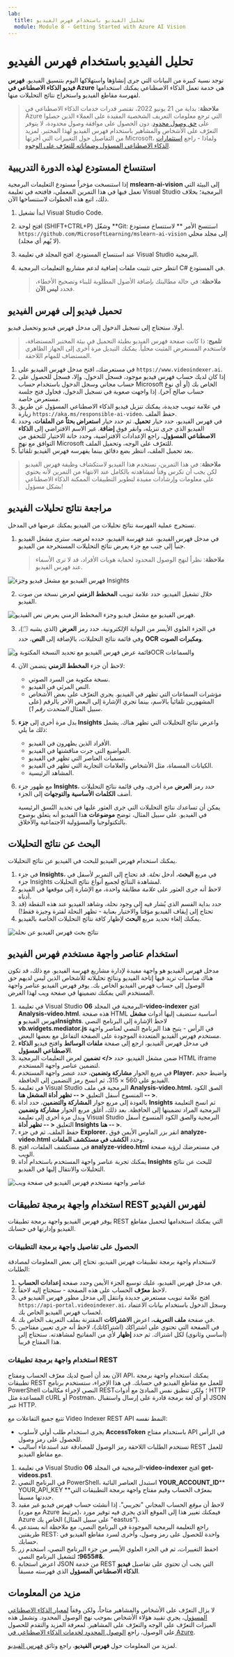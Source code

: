 ```yaml
---
lab:
  title: تحليل الفيديو باستخدام فهرس الفيديو
  module: Module 8 - Getting Started with Azure AI Vision
---
```


# تحليل الفيديو باستخدام فهرس الفيديو

توجد نسبة كبيرة من البيانات التي جرى إنشاؤها واستهلاكها اليوم بتنسيق الفيديو. **فهرس فيديو الذكاء الاصطناعي في Azure** هي خدمة تعمل الذكاء الاصطناعي يمكنك استخدامها لفهرسة مقاطع الفيديو واستخراج نتائج التحليلات منها.

> **ملاحظة**: بداية من 21 يونيو 2022، تقتصر قدرات خدمات الذكاء الاصطناعي في Azure التي ترجع معلومات التعريف الشخصية المقيدة على العملاء الذين حصلوا على [حق وصول محدود](https://docs.microsoft.com/azure/cognitive-services/cognitive-services-limited-access). دون الحصول على موافقة وصول محدودة، لا يتوفر التعرّف على الأشخاص والمشاهير باستخدام فهرس الفيديو لهذا المختبر. لمزيد من التفاصيل حول التغييرات التي أجرتها Microsoft، ولماذا - راجع [استثمارات الذكاء الاصطناعي المسؤول وضماناته للتعرّف على الوجوه](https://azure.microsoft.com/blog/responsible-ai-investments-and-safeguards-for-facial-recognition/).

## استنساخ المستودع لهذه الدورة التدريبية

إذا استنسخت مؤخراً مستودع التعليمات البرمجية **mslearn-ai-vision** إلى البيئة التي تعمل فيها في هذا التمرين المعملي، فافتحه في تعليمة Visual Studio البرمجية؛ بخلاف ذلك، اتبع هذه الخطوات لاستنساخها الآن.

1. ابدأ تشغيل Visual Studio Code.
2. افتح لوحة (SHIFT+CTRL+P) وشغّل **Git: استنسخ الأمر ** لاستنساخ مستودع `https://github.com/MicrosoftLearning/mslearn-ai-vision` إلى مجلد محلي (لا يُهم أي مجلد).
3. عند استنساخ المستودع، افتح المجلد في تعليمة Visual Studio البرمجية.
4. انتظر حتى تثبيت ملفات إضافية لدعم مشاريع التعليمات البرمجية C# في المستودع.

    > **ملاحظة**: في حالة مطالبتك بإضافة الأصول المطلوبة للبناء وتصحيح الأخطاء، فحدد **ليس الآن**.

## تحميل فيديو إلى فهرس الفيديو

أولا، ستحتاج إلى تسجيل الدخول إلى مدخل فهرس فيديو وتحميل فيديو.

> **تلميح**: ذا كانت صفحة فهرس الفيديو بطيئة التحميل في بيئة المختبر المستضافة، فاستخدم المستعرض المثبت محلياً. يمكنك التبديل مرة أخرى إلى الجهاز الظاهري المستضاف للمهام اللاحقة.

1. في مستعرضك، افتح مدخل فهرس الفيديو على `https://www.videoindexer.ai`.
2. إذا كان لديك حساب فهرس فيديو موجود، فسجل الدخول. وإلا، فسجل للحصول على حساب مجاني وسجل الدخول باستخدام حساب Microsoft الخاص بك (أو أي نوع حساب صالح آخر). إذا واجهت صعوبة في تسجيل الدخول، فحاول فتح جلسة مستعرض خاصة.
3. في علامة تبويب جديدة، يمكنك تنزيل فيديو الذكاء الاصطناعي المسؤول عن طريق زيارة `https://aka.ms/responsible-ai-video`. حفظ الملف.
4. في فهرس الفيديو، حدد خيار **تحميل**. ثم حدد خيار **استعراض بحثاً عن الملفات**، وحدد الفيديو الذي جرى تنزيله، وانقر فوق **إضافة**. غير الاسم الافتراضي إلى **الذكاء الاصطناعي المسؤول**، راجع الإعدادات الافتراضية، وحدد خانة الاختيار للتحقق من التوافق مع نهج Microsoft للتعرّف على الوجه، وتحميل الملف.
5. بعد تحميل الملف، انتظر بضع دقائق بينما يفهرسه فهرس الفيديو تلقائياً.

> **ملاحظة**: في هذا التمرين، نستخدم هذا الفيديو لاستكشاف وظيفة فهرس الفيديو لكن يجب أن تكرس وقتاً لمشاهدته بالكامل عند الانتهاء من التمرين لأنه يحتوي على معلومات وإرشادات مفيدة لتطوير التطبيقات الممكنة الذكاء الاصطناعي بشكل مسؤول! 

## مراجعة نتائج تحليلات الفيديو

تستخرج عملية الفهرسة نتائج تحليلات من الفيديو يمكنك عرضها في المدخل.

1. في مدخل فهرس الفيديو، عند فهرسة الفيديو، حدده لعرضه. سترى مشغل الفيديو جنباً إلى جنب مع جزء يعرض نتائج التحليلات المستخرجة من الفيديو.

    > **ملاحظة**: نظراً لنهج الوصول المحدود لحماية هويات الأفراد، قد لا ترى الأسماء عند فهرس الفيديو.

![فهرس الفيديو مع مشغل فيديو وجزء Insights](../media/video-indexer-insights.png)

2. خلال تشغيل الفيديو، حدد علامة تبويب **المخطط الزمني** لعرض نسخة من صوت الفيديو.

![فهرس الفيديو مع مشغل فيديو وجزء المخطط الزمني يعرض نص الفيديو.](../media/video-indexer-transcript.png)

3. في الجزء العلوي الأيسر من البوابة الإلكترونية، حدد رمز **العرض** (الذي يشبه &#128455;)، وفي قائمة نتائج التحليلات، بالإضافة إلى **النص**، حدد **OCR** **ومكبرات الصوت**.

![قائمة عرض فهرس الفيديو مع تحديد النسخة المكتوبة وOCR والسماعات](../media/video-indexer-view-menu.png)

4. لاحظ أن جزء **المخطط الزمني** يتضمن الآن:
    - نسخة مكتوبة من السرد الصوتي.
    - النص المرئي في الفيديو.
    - مؤشرات السماعات التي تظهر في الفيديو. يجري التعرّف على بعض الأشخاص المشهورين تلقائياً بالاسم، بينما تجري الإشارة إلى البعض الآخر بالرقم (على سبيل المثال *المتحدث رقم 1*).
5. بدل مرة أخرى إلى **جزء Insights** واعرض نتائج التحليلات التي تظهر هناك. يشمل ذلك ما يلي:
    - الأفراد الذين يظهرون في الفيديو.
    - المواضيع التي جرت مناقشتها في الفيديو.
    - تسميات العناصر التي تظهر في الفيديو.
    - الكيانات المسماة، مثل الأشخاص والعلامات التجارية التي تظهر في الفيديو.
    - المشاهد الرئيسية.
6. مع ظهور جزء **Insights**، حدد رمز **العرض** مرة أخرى، وفي قائمة نتائج التحليلات أضف **الكلمات الأساسية** **والتوجهات** إلى الجزء.

    يمكن أن تساعدك نتائج التحليلات التي جرى العثور عليها في تحديد النُسق الرئيسية في الفيديو. على سبيل المثال، توضح **موضوعات** هذا الفيديو أنه يتعلق بوضوح بالتكنولوجيا والمسؤولية الاجتماعية والأخلاق.

## البحث عن نتائج التحليلات

يمكنك استخدام فهرس الفيديو للبحث في الفيديو عن نتائج التحليلات.

1. في جزء **Insights**، في مربع **البحث**، أدخل *نحلة*. قد تحتاج إلى التمرير لأسفل في جزء Insights لمشاهدة النتائج لجميع أنواع نتائج التحليلات.
2. لاحظ أنه جرى العثور على *علامة* مطابقة واحدة، مع الإشارة إلى موقعها في الفيديو أدناه.
3. حدد بداية القسم الذي يُشار فيه إلى وجود نحلة، وشاهد الفيديو عند هذه النقطة (قد تحتاج إلى إيقاف الفيديو مؤقتاً والاختيار بعناية - تظهر النحلة لفترة وجيزة فقط!)
4. يمكنك إلغاء تحديد مربع **البحث** لإظهار كافة نتائج التحليلات الخاصة بالفيديو.

![نتائج بحث فهرس الفيديو عن نحلة](../media/video-indexer-search.png)

## استخدام عناصر واجهة مستخدم فهرس الفيديو

مدخل فهرس الفيديو هو واجهة مفيدة لإدارة مشاريع فهرسة الفيديو. مع ذلك، قد تكون هناك مناسبات تريد فيها إتاحة الفيديو ونتائج تحليلاته للأشخاص الذين ليس لديهم حق الوصول إلى حساب فهرس الفيديو الخاص بك. يوفر فهرس الفيديو عناصر واجهة المستخدم التي يمكنك تضمينها في صفحة ويب لهذا الغرض.

1. في تعليمة Visual Studio البرمجية في المجلد **06-video-indexer** افتح **Analysis-video.html**. هذه صفحة HTML أساسية ستضيف إليها أدوات **مشغل** فهرس الفيديو **وInsights**. لاحظ الإشارة إلى البرنامج النصي **vb.widgets.mediator.js** في الرأس - يتيح هذا البرنامج النصي لعناصر واجهة مستخدم فهرس الفيديو المتعددة الموجودة على الصفحة التفاعل مع بعضها البعض.
2. في مدخل فهرس الفيديو، ارجع إلى صفحة **ملفات الوسائط** وافتح فيديو **الذكاء الاصطناعي المسؤول**.
3. ضمن مشغل الفيديو، حدد **&lt;/&gt; تضمين** لعرض التعليمات البرمجية HTML iframe لتضمين عناصر واجهة المستخدم.
4. في مربع الحوار **مشاركة وتضمين**، حدد عنصر واجهة المستخدم **Player**، واضبط حجم الفيديو على 560 × 315، ثم انسخ رمز التضمين إلى الحافظة.
5. في تعليمة Visual Studio البرمجية في ملف **Analysis-video.html**، الصق الكود المنسوخ أسفل التعليق **&lt; -- تظهر أداة المشغل هنا -- &gt;**.
6. بالعودة إلى مربع حوار **المشاركة والتضمين**، حدد أداة **Insights** ثم انسخ التعليمة البرمجية المراد تضمينها إلى الحافظة. بعد ذلك، أغلق مربع الحوار **مشاركة وتضمين** وبدل مرة أخرى إلى تعليمة Visual Studio البرمجية والصق الكود المنسوخ أسفل التعليق **&lt; -- تظهر أداة Insights هنا -- &gt;**.
7. حفظ الملف. ثم في جزء **Explorer**، انقر بزر الماوس الأيمن فوق **analyze-video.html** وحدد **الكشف في مستكشف الملفات**.
8. في مستكشف الملفات، افتح **analyze-video.html** في مستعرضك لرؤية صفحة الويب.
9. يمكنك تجربة عناصر واجهة المستخدم باستخدام أداة **Insights** للبحث عن نتائج التحليلات والانتقال إليها في الفيديو.

![عناصر واجهة مستخدم فهرس الفيديو في صفحة ويب](../media/video-indexer-widgets.png)

## استخدام واجهة برمجة تطبيقات REST لفهرس الفيديو

يوفر فهرس الفيديو واجهة برمجة تطبيقات REST التي يمكنك استخدامها لتحميل مقاطع الفيديو وإدارتها في حسابك.

### الحصول على تفاصيل واجهة برمجة التطبيقات

لاستخدام واجهة برمجة تطبيقات فهرس الفيديو، تحتاج إلى بعض المعلومات لمصادقة الطلبات:

1. في مدخل فهرس الفيديو، عليك توسيع الجزء الأيمن وحدد صفحة **إعدادات الحساب**.
2. لاحظ **معرّف** الحساب على هذه الصفحة - ستحتاج إليه لاحقاً.
3. افتح علامة تبويب مستعرض جديدة وانتقل إلى مدخل مطور فهرس الفيديو في `https://api-portal.videoindexer.ai`، وسجل الدخول باستخدام بيانات الاعتماد لحساب فهرس الفيديو الخاص بك.
4. في صفحة **ملف التعريف**، اعرض **الاشتراكات** المقترنة بملف التعريف الخاص بك.
5. في الصفحة التي تحتوي على اشتراكك (اشتراكاتك)، لاحظ أنه جرى تعيين مفتاحين (أساسي وثانوي) لكل اشتراك. ثم حدد **إظهار** لأي من المفاتيح لمشاهدته. ستحتاج إلى هذا المفتاح قريباً.

### استخدام واجهة برمجة تطبيقات REST

الآن بعد أن أصبح لديك معرّف الحساب ومفتاح API، يمكنك استخدام واجهة برمجة تطبيقات REST للعمل مع مقاطع الفيديو في حسابك. في هذا الإجراء، ستستخدم برنامج PowerShell النصي لإجراء مكالمات REST؛ ولكن تنطبق نفس المبادئ مع أدوات HTTP المساعدة مثل cURL أو Postman، أو أي لغة برمجة قادرة على إرسال واستقبال JSON عبر HTTP.

تتبع جميع التفاعلات مع Video Indexer REST API النمط نفسه:

- يجري استخدام طلب أولي لأسلوب **AccessToken** باستخدام مفتاح API في الرأس للحصول على رمز وصول.
- تستخدم الطلبات اللاحقة رمز الوصول للمصادقة عند استدعاء أساليب REST للعمل مع مقاطع الفيديو.

1. في تعليمة Visual Studio البرمجية في المجلد **06-video-indexer** افتح **get-videos.ps1**.
2. في البرنامج النصي PowerShell، استبدل العناصر النائبة **YOUR_ACCOUNT_ID**** YOUR_API_KEY **بمعرّف الحساب وقيم مفتاح واجهة برمجة التطبيقات التي حددتها مسبقاً.
3. لاحظ أن *موقع* الحساب المجاني "تجريبي". إذا أنشئت حساب فهرس فيديو غير مقيد (مع مورد Azure مرتبط)، فيمكنك تغيير هذا إلى الموقع الذي يجري فيه توفير مورد Azure الخاص بك (على سبيل المثال "eastus").
4. راجع التعليمة البرمجية الموجودة في البرنامج النصي، مع ملاحظة أنه يستدعي طريقتين REST: واحدة للحصول على رمز وصول، وأخرى لسرد مقاطع الفيديو في حسابك.
5. احفظ التغييرات، ثم في الجزء العلوي الأيسر من جزء البرنامج النصي، استخدم زر **&#9655؛** لتشغيل البرنامج النصي.
6. اعرض استجابة JSON من خدمة REST التي يجب أن تحتوي على تفاصيل **فيديو الذكاء الاصطناعي المسؤول** الذي فهرسته مسبقاً.

## مزيد من المعلومات

لا يزال التعرّف على الأشخاص والمشاهير متاحاً، ولكن وفقاً [لمعيار الذكاء الاصطناعي المسؤول](https://aka.ms/aah91ff)، يجري تقييد هؤلاء الأشخاص بموجب نهج الوصول المحدود. وتشمل هذه الميزات التعرّف على الوجه والتعرّف على المشاهير. لمعرفة المزيد والتقدم للحصول على الوصول، راجع [الوصول المحدود لخدمات الذكاء الاصطناعي في Azure](https://docs.microsoft.com/azure/cognitive-services/cognitive-services-limited-access).

لمزيد من المعلومات حول **فهرس الفيديو**، راجع وثائق [فهرس الفيديو](https://learn.microsoft.com/azure/azure-video-indexer/).
